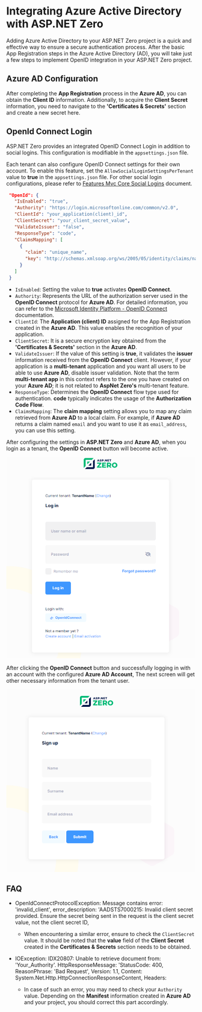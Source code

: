 # Integrating Azure Active Directory with ASP.NET Zero

Adding Azure Active Directory to your ASP.NET Zero project is a quick and effective way to ensure a secure authentication process. After the basic App Registration steps in the Azure Active Directory (AD), you will take just a few steps to implement OpenID integration in your ASP.NET Zero project.

## Azure AD Configuration
After completing the **App Registration** process in the **Azure AD**, you can obtain the **Client ID** information. Additionally, to acquire the **Client Secret** information, you need to navigate to the **'Certificates & Secrets'** section and create a new secret here.

## OpenId Connect Login
ASP.NET Zero provides an integrated OpenID Connect Login in addition to social logins. This configuration is modifiable in the `appsettings.json` file.

Each tenant can also configure OpenID Connect settings for their own account. To enable this feature, set the `AllowSocialLoginSettingsPerTenant` value to **true** in the `appsettings.json` file. For other social login configurations, please refer to [Features Mvc Core Social Logins](https://docs.aspnetzero.com/en/aspnet-core-mvc/latest/Features-Mvc-Core-Social-Logins) document.

```json
 "OpenId": {
   "IsEnabled": "true",
   "Authority": "https://login.microsoftonline.com/common/v2.0",
   "ClientId": "your_application(client)_id",
   "ClientSecret": "your_client_secret_value",
   "ValidateIssuer": "false",
   "ResponseType": "code",
   "ClaimsMapping": [
     {
       "claim": "unique_name",
       "key": "http://schemas.xmlsoap.org/ws/2005/05/identity/claims/nameidentifier"
     }
   ]
 }
```

- `IsEnabled`: Setting the value to **true** activates **OpenID Connect**.
- `Authority`: Represents the URL of the authorization server used in the **OpenID Connect** protocol for **Azure AD**. For detailed information, you can refer to the [Microsoft Identity Platform - OpenID Connect](https://learn.microsoft.com/en-us/entra/identity-platform/v2-protocols-oidc) documentation.
- `ClientId`: The **Application (client) ID** assigned for the App Registration created in the **Azure AD**. This value enables the recognition of your application.
- `ClientSecret`: It is a secure encryption key obtained from the **'Certificates & Secrets'** section in the **Azure AD**.
- `ValidateIssuer`: If the value of this setting is **true**, it validates the **issuer** information received from the **OpenID Connect** client. However, if your application is a **multi-tenant** application and you want all users to be able to use **Azure AD**, disable issuer validation. Note that the term **multi-tenant app** in this context refers to the one you have created on your **Azure AD**; it is not related to **AspNet Zero's** multi-tenant feature.
- `ResponseType`: Determines the **OpenID Connect** flow type used for authentication. **code** typically indicates the usage of the **Authorization Code Flow**.
- `ClaimsMapping`: The **claim mapping** setting allows you to map any claim retrieved from **Azure AD** to a local claim. For example, if **Azure AD** returns a claim named `email` and you want to use it as `email_address`, you can use this setting.

After configuring the settings in **ASP.NET Zero** and **Azure AD**, when you login as a tenant, the **OpenID Connect** button will become active.

![Login Screen with OpenIdConnect](./Images/Blog/login-screen-with-openidconnect.png)

After clicking the **OpenID Connect** button and successfully logging in with an account with the configured **Azure AD Account**, The next screen will get other necessary information from the tenant user.

![External Login Callback Screen ](./Images/Blog/external-login-callback-screen.png)



## FAQ

- OpenIdConnectProtocolException: Message contains error: 'invalid_client', error_description: 'AADSTS7000215: Invalid client secret provided. Ensure the secret being sent in the request is the client secret value, not the client secret ID, 
    -  When encountering a similar error, ensure to check the `ClientSecret` value. It should be noted that the **value** field of the **Client Secret** created in the **Certificates & Secrets** section needs to be obtained.

- IOException: IDX20807: Unable to retrieve document from: 'Your_Authority'. HttpResponseMessage: 'StatusCode: 400, ReasonPhrase: 'Bad Request', Version: 1.1, Content: System.Net.Http.HttpConnectionResponseContent, Headers:  
    - In case of such an error, you may need to check your `Authority` value. Depending on the **Manifest** information created in **Azure AD** and your project, you should correct this part accordingly.
